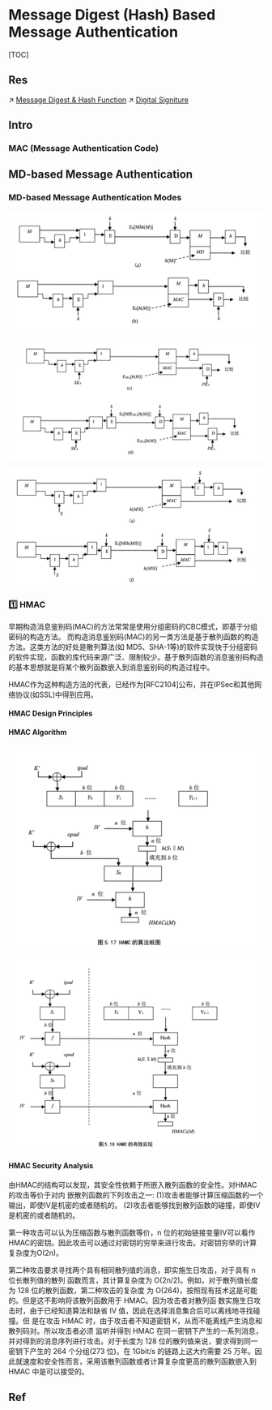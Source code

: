 # Message Digest (Hash) Based Message Authentication

[TOC]



## Res
↗ [Message Digest & Hash Function](🤐%20Cryptography/Modern%20Cryptography/Message%20Digest%20&%20Hash%20Function/Message%20Digest%20&%20Hash%20Function.md)
↗ [Digital Signiture](Digital%20Signiture/Digital%20Signiture.md)



## Intro
### MAC (Message Authentication Code)



## MD-based Message Authentication
### MD-based Message Authentication Modes
![](../../../../Assets/Pics/Screenshot%202023-05-10%20at%202.46.31%20PM.png)

![](../../../../Assets/Pics/Screenshot%202023-05-10%20at%202.46.41%20PM.png)

![](../../../../Assets/Pics/Screenshot%202023-05-10%20at%202.46.54%20PM.png)


### 1️⃣ HMAC
早期构造消息鉴别码(MAC)的方法常常是使用分组密码的CBC模式，即基于分组密码的构造方法。 而构造消息鉴别码(MAC)的另一类方法是基于散列函数的构造方法。这类方法的好处是散列算法(如 MD5、SHA-1等)的软件实现快于分组密码的软件实现，函数的库代码来源广泛、限制较少。基于散列函数的消息鉴别码构造的基本思想就是将某个散列函数嵌入到消息鉴别码的构造过程中。

HMAC作为这种构造方法的代表，已经作为[RFC2104]公布，并在IPSec和其他网络协议(如SSL)中得到应用。

#### HMAC Design Principles


#### HMAC Algorithm
![](../../../../Assets/Pics/Screenshot%202023-05-10%20at%202.47.15%20PM.png)


![](../../../../Assets/Pics/Screenshot%202023-05-10%20at%202.47.30%20PM.png)


#### HMAC Security Analysis
由HMAC的结构可以发现，其安全性依赖于所嵌入散列函数的安全性。对HMAC的攻击等价于对内 嵌散列函数的下列攻击之一:
(1)攻击者能够计算压缩函数的一个输出，即使IV是机密的或者随机的。 
(2)攻击者能够找到散列函数的碰撞，即使IV是机密的或者随机的。

第一种攻击可以认为压缩函数与散列函数等价，n 位的初始链接变量IV可以看作HMAC的密钥。因此攻击可以通过对密钥的穷举来进行攻击。对密钥穷举的计算复杂度为O(2n)。

第二种攻击要求寻找两个具有相同散列值的消息，即实施生日攻击，对于具有 n 位长散列值的散列 函数而言，其计算复杂度为 O(2n/2)。例如，对于散列值长度为 128 位的散列函数，第二种攻击的复杂度 为 O(264)，按照现有技术这是可能的。但是这不影响将该散列函数用于 HMAC。因为攻击者对散列函 数实施生日攻击时，由于已经知道算法和缺省 IV 值，因此在选择消息集合后可以离线地寻找碰撞。但 是在攻击 HMAC 时，由于攻击者不知道密钥 K，从而不能离线产生消息和散列码对。所以攻击者必须 监听并得到 HMAC 在同一密钥下产生的一系列消息，并对得到的消息序列进行攻击。对于长度为 128 位的散列值来说，要求得到同一密钥下产生的 264 个分组(273 位)。在 1Gbit/s 的链路上这大约需要 25 万年。因此就速度和安全性而言，采用该散列函数或者计算复杂度更高的散列函数嵌入到 HMAC 中是可以接受的。




## Ref


